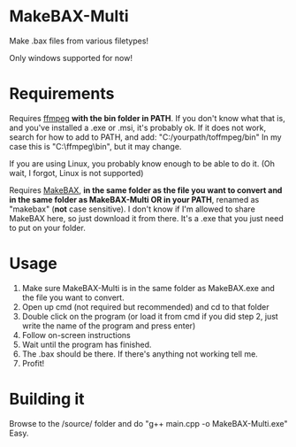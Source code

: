 # MakeBAX-Multi

Make .bax files from various filetypes!

Only windows supported for now!

# Requirements

Requires [ffmpeg](https://www.ffmpeg.org/download.html) **with the bin folder in PATH**. If you don't know what that is, and you've installed a .exe or .msi, it's probably ok. If it does not work, search for how to add to PATH, and add: "C:/yourpath/toffmpeg/bin"
In my case this is "C:\ffmpeg\bin", but it may change.

If you are using Linux, you probably know enough to be able to do it. (Oh wait, I forgot, Linux is not supported)

Requires [MakeBAX](https://gitlab.com/Wolfvak/BAX/tags/first_release), **in the same folder as the file you want to convert and in the same folder as MakeBAX-Multi OR in your PATH**, renamed as "makebax" (**not** case sensitive). I don't know if I'm allowed to share MakeBAX here, so just download it from there. It's a .exe that you just need to put on your folder.

# Usage

1. Make sure MakeBAX-Multi is in the same folder as MakeBAX.exe and the file you want to convert.
2. Open up cmd (not required but recommended) and cd to that folder
3. Double click on the program (or load it from cmd if you did step 2, just write the name of the program and press enter)
4. Follow on-screen instructions
5. Wait until the program has finished.
6. The .bax should be there. If there's anything not working tell me.
7. Profit!

# Building it

Browse to the /source/ folder and do "g++ main.cpp -o MakeBAX-Multi.exe"
Easy.
